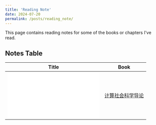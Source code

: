 ```yaml
---
title: 'Reading Note'
date: 2024-07-20
permalink: /posts/reading_note/
---
```


This page contains reading notes for some of the books or chapters I've read.

## Notes Table

|        Title         |         Book         |                 
| -------------------- | -------------------- |
| ![Parametric Regression Analysis](_posts/2024-04-29-CS.md) | [计算社会科学导论]([https://github.com/leahxqing/project/tree/main/subway%20accessibility](https://book.douban.com/subject/36603927/)) |

